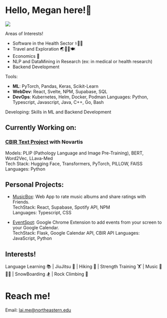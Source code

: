 # Hello, Megan here!👋

<!--
**meganlai27/meganlai27** is a ✨ _special_ ✨ repository because its `README.md` (this file) appears on your GitHub profile.

Here are some ideas to get you started:

- 🔭 I’m currently working on ...
- 🌱 I’m currently learning ...
- 👯 I’m looking to collaborate on ...
- 🤔 I’m looking for help with ...
- 💬 Ask me about ...
- 📫 How to reach me: ...
- 😄 Pronouns: ...
- ⚡ Fun fact: ...
-->

[![](https://i.sstatic.net/gVE0j.png)](https://www.linkedin.com/in/meganplai/)

Areas of Interests!
* Software in the Health Sector ⚕️🏃🍎
* Travel and Exploration 🌏🛫📍🍽
* Economics 💸
* NLP and DataMining in Research (ex: in medical or health research)
* Backend Development


Tools: 
  * **ML**: PyTorch, Pandas, Keras, Scikit-Learn
  * **WebDev**: React, Svelte, NPM, Supabase, SQL
  * **DevOps**: Kubernetes, Helm, Docker, Podman
Languages: Python, Typescript, Javascript, Java, C++, Go, Bash

Developing: Skills in ML and Backend Development

## Currently Working on:

### [CBIR Text Project](https://github.com/meganlai27/CBIR-Text---AI-Studio) with Novartis
Models: PLIP (Pathology Language and Image Pre-Training), BERT, Word2Vec, LLava-Med  
Tech Stack: Hugging Face, Transformers, PyTorch, PILLOW, FAISS  
Languages: Python  

## Personal Projects:

- [MusicBox](https://github.com/meganlai27/music-box): Web App to rate music albums and share ratings with Friends.  
  TechStack: React, Supabase, Spotify API, NPM  
  Languages: Typescript, CSS  
  
- [EventSpot](https://github.com/yashjay1/hackbeanpot): Google Chrome Extension to add events from your screen to your Google Calendar.  
  TechStack: Flask, Google Calendar API, CBIR API
  Languages: JavaScript, Python

## Interests!
Language Learning 📚 | JiuJitsu 🥋 | Hiking 🥾 | Strength Training 🏋️ | Music 🎸🎻🎶 | SnowBoarding 🏂 | Rock Climbing 🧗

# Reach me!
Email: lai.me@northeastern.edu
